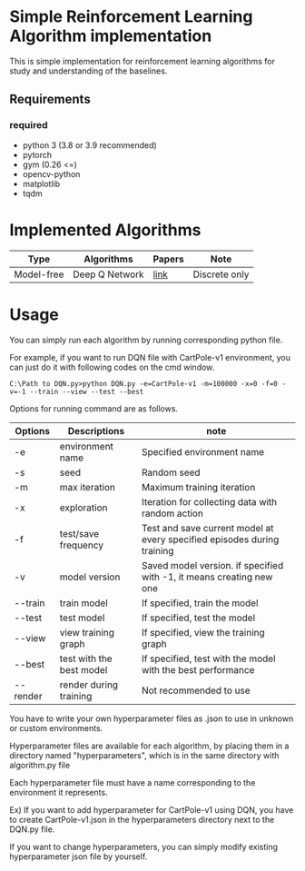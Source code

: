 # Simple Reinforcement Learning Algorithm implementation

This is simple implementation for reinforcement learning algorithms for study and understanding of the baselines.

## Requirements


### required
- python 3 (3.8 or 3.9 recommended)
- pytorch
- gym (0.26 <=)
- opencv-python
- matplotlib
- tqdm

# Implemented Algorithms


| Type       | Algorithms     | Papers                                     | Note                     |
|------------|----------------|--------------------------------------------|--------------------------|
| Model-free | Deep Q Network | [link](https://arxiv.org/abs/1312.5602)    | Discrete only            |
                                                                                                          

# Usage

You can simply run each algorithm by running corresponding python file.

For example, if you want to run DQN file with CartPole-v1 environment, you can just do it with following codes on the cmd window.
    
    C:\Path to DQN.py>python DQN.py -e=CartPole-v1 -m=100000 -x=0 -f=0 -v=-1 --train --view --test --best

Options for running command are as follows.

| Options  | Descriptions             | note                                                                    |
|----------|--------------------------|-------------------------------------------------------------------------|
| -e       | environment name         | Specified environment name                                              |
| -s       | seed                     | Random seed                                                             |
| -m       | max iteration            | Maximum training iteration                                              |
| -x       | exploration              | Iteration for collecting data with random action                        |
| -f       | test/save frequency      | Test and save current model at every specified episodes during training |
| -v       | model version            | Saved model version. if specified with -1, it means creating new one    |
| --train  | train model              | If specified, train the model                                           |
| --test   | test model               | If specified, test the model                                            |
| --view   | view training graph      | If specified, view the training graph                                   |
| --best   | test with the best model | If specified, test with the model with the best performance             |
| --render | render during training   | Not recommended to use                                                  |


You have to write your own hyperparameter files as .json to use in unknown or custom environments.

Hyperparameter files are available for each algorithm, by placing them in a directory named "hyperparameters", which is in the same directory with algorithm.py file

Each hyperparameter file must have a name corresponding to the environment it represents.

Ex) If you want to add hyperparameter for CartPole-v1 using DQN, you have to create CartPole-v1.json in the hyperparameters directory next to the DQN.py file.

If you want to change hyperparameters, you can simply modify existing hyperparameter json file by yourself. 



